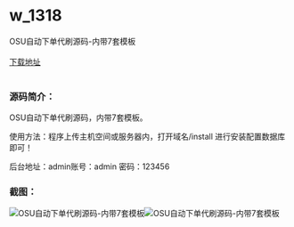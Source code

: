 # w_1318
OSU自动下单代刷源码-内带7套模板
<br/></br>
[下载地址](https://www.uuid2.com/1318.html "下载地址")
<br/></br>
<h3>源码简介：</h3>
<p>OSU自动下单代刷源码，内带7套模板。<p>
<p>使用方法：程序上传主机空间或服务器内，打开域名/install 进行安装配置数据库即可！<p>
<p>后台地址：admin账号：admin  密码：123456<p>
<h3>截图：</h3>
<img src="https://www.uuid2.com/wp-content/uploads/img/202107/8704032199.png" alt="OSU自动下单代刷源码-内带7套模板"><img src="https://www.uuid2.com/wp-content/uploads/img/202107/53a2345836.png" alt="OSU自动下单代刷源码-内带7套模板">
